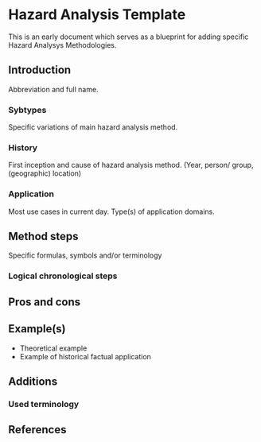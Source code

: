 # Hazard Analysis Template
This is an early document which serves as a blueprint for adding specific Hazard Analysys Methodologies.


## Introduction 
Abbreviation and full name. 

### Sybtypes
Specific variations of main hazard analysis method.

### History
First inception and cause of hazard analysis method. (Year, person/ group, (geographic) location)

### Application
Most use cases in current day. Type(s) of application domains.

## Method steps
 
Specific formulas, symbols and/or terminology


### Logical chronological steps

## Pros and cons

## Example(s)
* Theoretical example
* Example of historical factual application

## Additions

### Used terminology

## References



